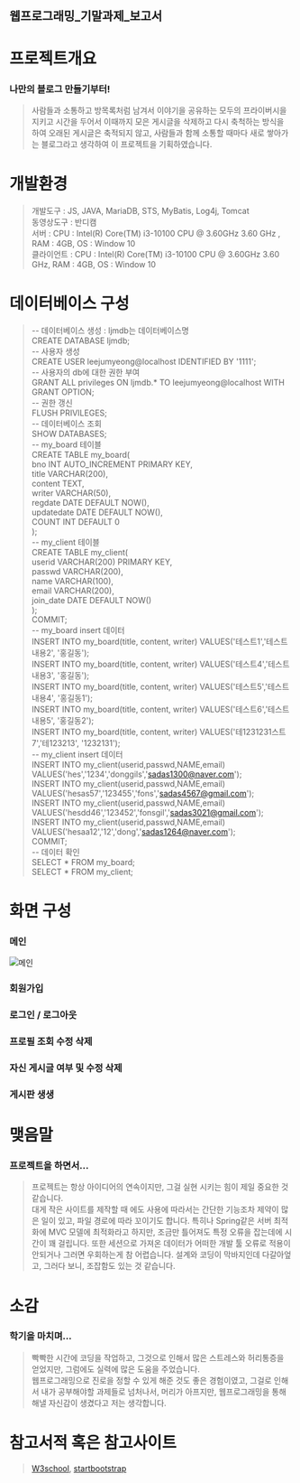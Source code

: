 ## 웹프로그래밍_기말과제_보고서
# 프로젝트개요 
### 나만의 블로그 만들기부터!   
> 사람들과 소통하고 방목록처럼 남겨서 이야기을 공유하는 모두의 프라이버시을 지키고 시간을 두어서 이때까지 모은 게시글을 삭제하고 다시 축척하는 방식을 하여
> 오래된 게시글은 축적되지 않고, 사람들과 함께 소통할 때마다 새로 쌓아가는 블로그라고 생각하여 이 프로젝트을 기획하였습니다.
# 개발환경
> 개발도구 : JS, JAVA, MariaDB, STS, MyBatis, Log4j, Tomcat   
> 동영상도구 : 반디캠   
> 서버 : CPU : Intel(R) Core(TM) i3-10100 CPU @ 3.60GHz 3.60 GHz , RAM : 4GB, OS : Window 10   
> 클라이언트 : CPU : Intel(R) Core(TM) i3-10100 CPU @ 3.60GHz 3.60 GHz, RAM : 4GB, OS : Window 10   

# 데이터베이스 구성
> -- 데이터베이스 생성 : ljmdb는 데이터베이스명   
> CREATE DATABASE ljmdb;   
> -- 사용자 생성   
> CREATE USER leejumyeong@localhost IDENTIFIED BY '1111';   
> -- 사용자의 db에 대한 권한 부여   
> GRANT ALL privileges ON ljmdb.* TO leejumyeong@localhost WITH GRANT OPTION;   
> -- 권한 갱신   
> FLUSH PRIVILEGES;   
> -- 데이터베이스 조회   
> SHOW DATABASES;   
> -- my_board 테이블   
> CREATE TABLE my_board(   
>	bno INT AUTO_INCREMENT PRIMARY KEY,   
>	title VARCHAR(200),   
>	content TEXT,   
>	writer VARCHAR(50),   
>	regdate DATE DEFAULT NOW(),   
>	updatedate DATE DEFAULT NOW(),   
>	COUNT INT DEFAULT 0   
> );   
> -- my_client 테이블   
> CREATE TABLE my_client(   
>	userid VARCHAR(200) PRIMARY KEY,   
>	passwd VARCHAR(200),   
>	name VARCHAR(100),   
>	email VARCHAR(200),   
>	join_date DATE DEFAULT NOW()   
> );   
> COMMIT;   
> -- my_board insert 데이터   
> INSERT INTO my_board(title, content, writer) VALUES('테스트1','테스트내용2', '홍길동');   
> INSERT INTO my_board(title, content, writer) VALUES('테스트4','테스트내용3', '홍길동');   
> INSERT INTO my_board(title, content, writer) VALUES('테스트5','테스트내용4', '홍길동1');   
> INSERT INTO my_board(title, content, writer) VALUES('테스트6','테스트내용5', '홍길동2');   
> INSERT INTO my_board(title, content, writer) VALUES('테1231231스트7','테123213', '1232131');   
> -- my_client insert 데이터   
> INSERT INTO my_client(userid,passwd,NAME,email) VALUES('hes','1234','donggils','sadas1300@naver.com');   
> INSERT INTO my_client(userid,passwd,NAME,email) VALUES('hesas57','123455','fons','sadas4567@gmail.com');   
> INSERT INTO my_client(userid,passwd,NAME,email) VALUES('hesdd46','123452','fonsgil','sadas3021@gmail.com');   
> INSERT INTO my_client(userid,passwd,NAME,email) VALUES('hesaa12','12','dong','sadas1264@naver.com');   
> COMMIT;   
> -- 데이터 확인   
> SELECT * FROM my_board;   
> SELECT * FROM my_client;   
# 화면 구성
### 메인
![메인](index-main.png)
### 회원가입
### 로그인 / 로그아웃
### 프로필 조회 수정 삭제
### 자신 게시글 여부 및 수정 삭제
### 게시판 생생
# 맺음말
### 프로젝트을 하면서...
> 프로젝트는 항상 아이디어의 연속이지만, 그걸 실현 시키는 힘이 제일 중요한 것 같습니다.   
> 대게 작은 사이트를 제작할 때 에도 사용에 따라서는 간단한 기능조차 제약이 많은 일이 있고,
> 파일 경로에 따라 꼬이기도 합니다. 특히나 Spring같은 서버 최적화에 MVC 모델에 최적화라고 하지만,
> 조금만 틀어져도 특정 오류을 잡는데에 시간이 꽤 걸립니다. 또한 세션으로 가져온 데이터가 어떠한
> 개발 툴 오류로 적용이 안되거나 그러면 우회하는게 참 어렵습니다. 설계와 코딩이 막바지인데 다갈아엎고,
> 그러다 보니, 조잡함도 있는 것 같습니다.
# 소감
### 학기을 마치며...
> 빡빡한 시간에 코딩을 작업하고, 그것으로 인해서 많은 스트레스와 허리통증을 얻었지만,
> 그럼에도 실력에 많은 도움을 주었습니다.   
> 웹프로그래밍으로 진로을 정할 수 있게 해준 것도 좋은 경험이였고,
> 그걸로 인해서 내가 공부해야할 과제들로 넘처나서, 머리가 아프지만, 웹프로그래밍을 통해 해낼 자신감이
> 생겼다고 저는 생각합니다.
# 참고서적 혹은 참고사이트
> [W3school](https://www.w3schools.com/),
> [startbootstrap](https://startbootstrap.com/)
